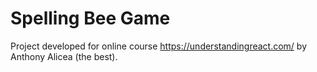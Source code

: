 # Spelling Bee Game

Project developed for online course https://understandingreact.com/ by Anthony Alicea (the best).
